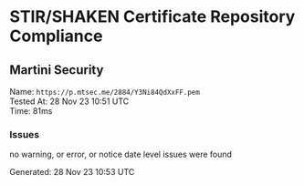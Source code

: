 # STIR/SHAKEN Certificate Repository Compliance

## Martini Security

Name: `https://p.mtsec.me/2884/Y3Ni84QdXxFF.pem`\
Tested At: 28 Nov 23 10:51 UTC\
Time: 81ms

### Issues

no warning, or error, or notice date level issues were found

Generated: 28 Nov 23 10:53 UTC